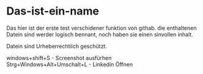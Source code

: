 # Das-ist-ein-name
Das hier ist der erste test verschidener funktion von githab.
 die enthaltenen Datein sind werder logisch bennant, noch haben sie
 einen sinvollen inhalt.


 Datein sind Urheberrechtilch geschützt.



 windows+shift+S - Screenshot ausfürhen  
 Strg+Windows+Alt+Umschalt+L - Linkedin Öffnen
